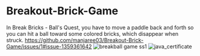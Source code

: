 # Breakout-Brick-Game
In Break Bricks - Ball's Quest, you have to move a paddle back and forth so you can hit a ball toward some colored bricks, which disappear when struck.
https://github.com/manjaree03/Breakout-Brick-Game/issues/1#issue-1359361642
![breakball game ss1](https://user-images.githubusercontent.com/85965516/188004723-3e0a907c-6030-4e6a-8aa6-56fad87ee89e.png)
![java_certificate](https://user-images.githubusercontent.com/85965516/188820869-46186894-f285-497f-b94f-370ff42cfa74.jpg)
